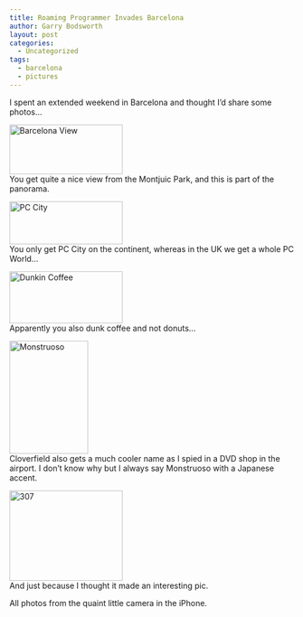 ```yaml
---
title: Roaming Programmer Invades Barcelona
author: Garry Bodsworth
layout: post
categories:
  - Uncategorized
tags:
  - barcelona
  - pictures
---
```

I spent an extended weekend in Barcelona and thought I&#8217;d share some photos&#8230;

<a title="Barcelona View" rel="lightbox[pics86]" href="http://upload.programmerslog.com/barcelona-pan1.jpg"><img class="attachment wp-att-92 alignleft" src="http://upload.programmerslog.com/barcelona-pan1.thumbnail.jpg" alt="Barcelona View" width="200" height="88" /></a>  
You get quite a nice view from the Montjuic Park, and this is part of the panorama.  
  
  
  
  
<a title="PC City" rel="lightbox[pics86]" href="http://upload.programmerslog.com/barcelona-pccity.jpg"><img class="attachment wp-att-93 alignleft" src="http://upload.programmerslog.com/barcelona-pccity.thumbnail.jpg" alt="PC City" width="200" height="76" /></a>  
You only get PC City on the continent, whereas in the UK we get a whole PC World&#8230;  
  
  
  
  
<a title="Dunkin Coffee" rel="lightbox[pics86]" href="http://upload.programmerslog.com/barcelona-dunkincoffee.jpg"><img class="attachment wp-att-94 alignleft" src="http://upload.programmerslog.com/barcelona-dunkincoffee.thumbnail.jpg" alt="Dunkin Coffee" width="200" height="92" /></a>  
Apparently you also dunk coffee and not donuts&#8230;  
  
  
  
  
<a title="Monstruoso" rel="lightbox[pics86]" href="http://upload.programmerslog.com/monstruoso-poster.jpg"><img class="attachment wp-att-90 alignleft" src="http://upload.programmerslog.com/monstruoso-poster.thumbnail.jpg" alt="Monstruoso" width="139" height="200" /></a>  
Cloverfield also gets a much cooler name as I spied in a DVD shop in the airport. I don&#8217;t know why but I always say Monstruoso with a Japanese accent.  
  
  
  
  
  
  
  
  
<a title="307" rel="lightbox[pics86]" href="http://upload.programmerslog.com/barcelona-307.jpg"><img class="attachment wp-att-95 alignleft" src="http://upload.programmerslog.com/barcelona-307.thumbnail.jpg" alt="307" width="200" height="160" /></a>  
And just because I thought it made an interesting pic.  
  
  
  
  
  
  
  
  
All photos from the quaint little camera in the iPhone.